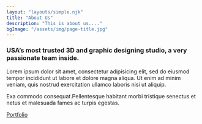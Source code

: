 ```yaml
---
layout: "layouts/simple.njk"
title: "About Us"
description: "This is about us...."
bgImage: "/assets/img/page-title.jpg"
---
```


### USA’s most trusted 3D and graphic designing studio, a very passionate team inside.</h3>

Lorem ipsum dolor sit amet, consectetur adipisicing elit, sed do eiusmod tempor incididunt ut labore et dolore magna aliqua. Ut enim ad minim veniam, quis nostrud exercitation ullamco laboris nisi ut aliquip.

Exa commodo consequat.Pellentesque habitant morbi tristique senectus et netus et malesuada fames ac turpis egestas.

<a href="/portfolio" class="button">Portfolio</a>
 